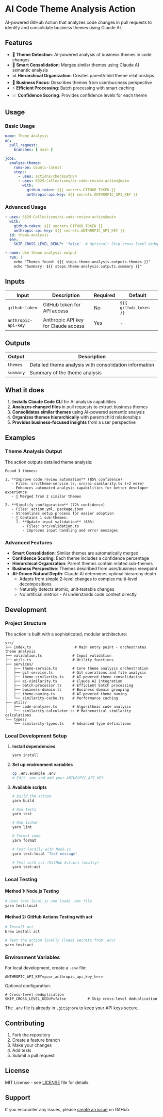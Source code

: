 # AI Code Theme Analysis Action

AI-powered GitHub Action that analyzes code changes in pull requests to identify and consolidate business themes using Claude AI.

## Features

- 🎯 **Theme Detection**: AI-powered analysis of business themes in code changes
- 🧠 **Smart Consolidation**: Merges similar themes using Claude AI semantic analysis
- 📊 **Hierarchical Organization**: Creates parent/child theme relationships
- 🔄 **Business Focus**: Describes themes from user/business perspective
- ⚡ **Efficient Processing**: Batch processing with smart caching
- 📈 **Confidence Scoring**: Provides confidence levels for each theme

## Usage

### Basic Usage

```yaml
name: Theme Analysis
on:
  pull_request:
    branches: [ main ]

jobs:
  analyze-themes:
    runs-on: ubuntu-latest
    steps:
      - uses: actions/checkout@v4
      - uses: 6529-Collections/ai-code-review-action@main
        with:
          github-token: ${{ secrets.GITHUB_TOKEN }}
          anthropic-api-key: ${{ secrets.ANTHROPIC_API_KEY }}
```

### Advanced Usage

```yaml
- uses: 6529-Collections/ai-code-review-action@main
  with:
    github-token: ${{ secrets.GITHUB_TOKEN }}
    anthropic-api-key: ${{ secrets.ANTHROPIC_API_KEY }}
  id: theme-analysis
  env:
    SKIP_CROSS_LEVEL_DEDUP: 'false'  # Optional: Skip cross-level deduplication

- name: Use theme analysis output
  run: |
    echo "Themes found: ${{ steps.theme-analysis.outputs.themes }}"
    echo "Summary: ${{ steps.theme-analysis.outputs.summary }}"
```

## Inputs

| Input | Description | Required | Default |
|-------|-------------|----------|---------|
| `github-token` | GitHub token for API access | No | `${{ github.token }}` |
| `anthropic-api-key` | Anthropic API key for Claude access | Yes | - |

## Outputs

| Output | Description |
|--------|-------------|
| `themes` | Detailed theme analysis with consolidation information |
| `summary` | Summary of the theme analysis |

## What it does

1. **Installs Claude Code CLI** for AI analysis capabilities
2. **Analyzes changed files** in pull requests to extract business themes
3. **Consolidates similar themes** using AI-powered semantic analysis
4. **Organizes themes hierarchically** with parent/child relationships
5. **Provides business-focused insights** from a user perspective

## Examples

### Theme Analysis Output
The action outputs detailed theme analysis:

```
Found 3 themes:

1. **Improve code review automation** (85% confidence)
   - Files: src/theme-service.ts, src/ai-similarity.ts (+2 more)
   - Enhances automated analysis capabilities for better developer experience
   - 🔄 Merged from 2 similar themes

2. **Simplify configuration** (72% confidence)
   - Files: action.yml, package.json
   - Streamlines setup process for easier adoption
   - 📁 Contains 1 sub-themes:
     1. **Update input validation** (68%)
        - Files: src/validation.ts
        - Improves input handling and error messages
```

### Advanced Features
- **Smart Consolidation**: Similar themes are automatically merged
- **Confidence Scoring**: Each theme includes a confidence percentage
- **Hierarchical Organization**: Parent themes contain related sub-themes
- **Business Perspective**: Themes described from user/business viewpoint
- **AI-Driven Natural Depth**: Claude AI determines optimal hierarchy depth
  - Adapts from simple 2-level changes to complex multi-level decompositions
  - Naturally detects atomic, unit-testable changes
  - No artificial metrics - AI understands code context directly

## Development

### Project Structure

The action is built with a sophisticated, modular architecture:

```
src/
├── index.ts                    # Main entry point - orchestrates theme analysis
├── validation.ts              # Input validation
├── utils.ts                   # Utility functions
├── services/
│   ├── theme-service.ts       # Core theme analysis orchestration
│   ├── git-service.ts         # Git operations and file analysis
│   ├── theme-similarity.ts    # AI-powered theme consolidation
│   ├── ai-similarity.ts       # Claude AI integration
│   ├── batch-processor.ts     # Efficient batch processing
│   ├── business-domain.ts     # Business domain grouping
│   ├── theme-naming.ts        # AI-powered theme naming
│   └── similarity-cache.ts    # Performance caching
├── utils/
│   ├── code-analyzer.ts       # Algorithmic code analysis
│   └── similarity-calculator.ts # Mathematical similarity calculations
└── types/
    └── similarity-types.ts    # Advanced type definitions
```

### Local Development Setup

1. **Install dependencies**
   ```bash
   yarn install
   ```

2. **Set up environment variables**
   ```bash
   cp .env.example .env
   # Edit .env and add your ANTHROPIC_API_KEY
   ```

3. **Available scripts**
   ```bash
   # Build the action
   yarn build

   # Run tests
   yarn test

   # Run linter
   yarn lint

   # Format code
   yarn format

   # Test locally with Node.js
   yarn test:local "Test message"

   # Test with act (GitHub Actions locally)
   yarn test:act
   ```

### Local Testing

#### Method 1: Node.js Testing
```bash
# Uses test-local.js and loads .env file
yarn test:local
```

#### Method 2: GitHub Actions Testing with act
```bash
# Install act
brew install act

# Test the action locally (loads secrets from .env)
yarn test:act
```

### Environment Variables

For local development, create a `.env` file:

```env
ANTHROPIC_API_KEY=your_anthropic_api_key_here
```

Optional configuration:

```env
# Cross-level deduplication
SKIP_CROSS_LEVEL_DEDUP=false          # Skip cross-level deduplication
```

The `.env` file is already in `.gitignore` to keep your API keys secure.

## Contributing

1. Fork the repository
2. Create a feature branch
3. Make your changes
4. Add tests
5. Submit a pull request

## License

MIT License - see [LICENSE](LICENSE) file for details.

## Support

If you encounter any issues, please [create an issue](https://github.com/6529-Collections/ai-code-review-action/issues) on GitHub.